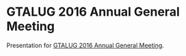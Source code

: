 # GTALUG 2016 Annual General Meeting

Presentation for [GTALUG 2016 Annual General Meeting](https://gtalug.org/meeting/2016-10).

